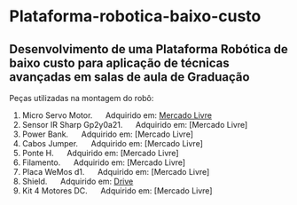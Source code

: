 # Plataforma-robotica-baixo-custo
## Desenvolvimento de uma Plataforma Robótica de baixo custo para aplicação de técnicas avançadas em salas de aula de Graduação
Peças utilizadas na montagem do robô:
1. Micro Servo Motor. &nbsp;&nbsp;&nbsp;&nbsp; Adquirido em: [Mercado Livre](https://produto.mercadolivre.com.br/MLB-1654901596-placa-wemos-d1-r2-wifi-esp8266-ide-compativel-do-arduino-_JM#position=4&search_layout=grid&type=item&tracking_id=2409f693-e2d9-49e7-b8de-bc74dc06932d)
2. Sensor IR Sharp Gp2y0a21. &nbsp;&nbsp;&nbsp;&nbsp; Adquirido em: [Mercado Livre]
3. Power Bank. &nbsp;&nbsp;&nbsp;&nbsp; Adquirido em: [Mercado Livre]
4. Cabos Jumper. &nbsp;&nbsp;&nbsp;&nbsp; Adquirido em: [Mercado Livre]
5. Ponte H. &nbsp;&nbsp;&nbsp;&nbsp; Adquirido em: [Mercado Livre]
6. Filamento. &nbsp;&nbsp;&nbsp;&nbsp; Adquirido em: [Mercado Livre]
7. Placa WeMos d1. &nbsp;&nbsp;&nbsp;&nbsp; Adquirido em: [Mercado Livre]
8. Shield. &nbsp;&nbsp;&nbsp;&nbsp; Adquirido em: [Drive](https://drive.google.com/drive/folders/1DROYuy3sMYHruDDmKA5P5TclqhExcQ0D?ths=true)
9. Kit 4 Motores DC. &nbsp;&nbsp;&nbsp;&nbsp; Adquirido em: [Mercado Livre]
